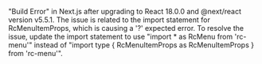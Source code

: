 "Build Error" in Next.js after upgrading to React 18.0.0 and @next/react version v5.5.1. The issue is related to the import statement for RcMenuItemProps, which is causing a '?' expected error. To resolve the issue, update the import statement to use "import \* as RcMenu from 'rc-menu'" instead of "import type { RcMenuItemProps as RcMenuItemProps } from 'rc-menu'".
